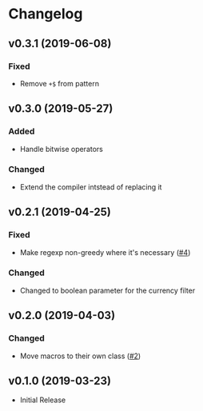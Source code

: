 # Changelog

## v0.3.1 (2019-06-08)
### Fixed
- Remove `+$` from pattern

## v0.3.0 (2019-05-27)
### Added
- Handle bitwise operators
### Changed
- Extend the compiler intstead of replacing it

## v0.2.1 (2019-04-25)
### Fixed
- Make regexp non-greedy where it's necessary ([#4](https://github.com/thepinecode/blade-filters/issues/4))
### Changed
- Changed to boolean parameter for the currency filter

## v0.2.0 (2019-04-03)
### Changed
- Move macros to their own class ([#2](https://github.com/thepinecode/blade-filters/pull/2))

## v0.1.0 (2019-03-23)
- Initial Release
